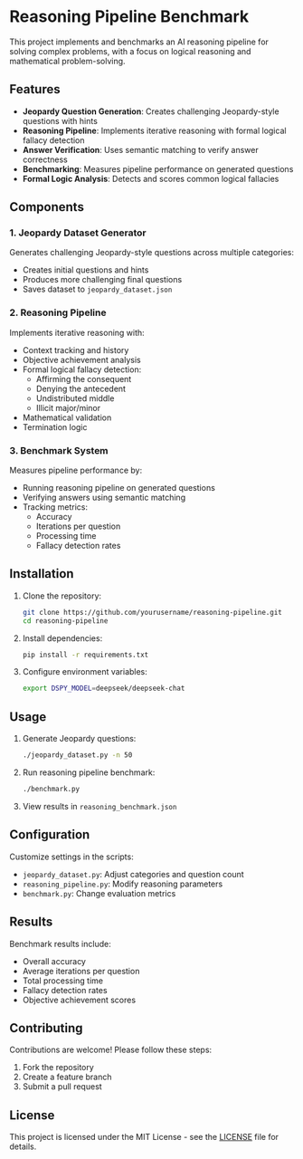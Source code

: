 # Reasoning Pipeline Benchmark

This project implements and benchmarks an AI reasoning pipeline for solving complex problems, with a focus on logical reasoning and mathematical problem-solving.

## Features

- **Jeopardy Question Generation**: Creates challenging Jeopardy-style questions with hints
- **Reasoning Pipeline**: Implements iterative reasoning with formal logical fallacy detection
- **Answer Verification**: Uses semantic matching to verify answer correctness
- **Benchmarking**: Measures pipeline performance on generated questions
- **Formal Logic Analysis**: Detects and scores common logical fallacies

## Components

### 1. Jeopardy Dataset Generator
Generates challenging Jeopardy-style questions across multiple categories:
- Creates initial questions and hints
- Produces more challenging final questions
- Saves dataset to `jeopardy_dataset.json`

### 2. Reasoning Pipeline
Implements iterative reasoning with:
- Context tracking and history
- Objective achievement analysis
- Formal logical fallacy detection:
  - Affirming the consequent
  - Denying the antecedent
  - Undistributed middle
  - Illicit major/minor
- Mathematical validation
- Termination logic

### 3. Benchmark System
Measures pipeline performance by:
- Running reasoning pipeline on generated questions
- Verifying answers using semantic matching
- Tracking metrics:
  - Accuracy
  - Iterations per question
  - Processing time
  - Fallacy detection rates

## Installation

1. Clone the repository:
   ```bash
   git clone https://github.com/yourusername/reasoning-pipeline.git
   cd reasoning-pipeline
   ```

2. Install dependencies:
   ```bash
   pip install -r requirements.txt
   ```

3. Configure environment variables:
   ```bash
   export DSPY_MODEL=deepseek/deepseek-chat
   ```

## Usage

1. Generate Jeopardy questions:
   ```bash
   ./jeopardy_dataset.py -n 50
   ```

2. Run reasoning pipeline benchmark:
   ```bash
   ./benchmark.py
   ```

3. View results in `reasoning_benchmark.json`

## Configuration

Customize settings in the scripts:
- `jeopardy_dataset.py`: Adjust categories and question count
- `reasoning_pipeline.py`: Modify reasoning parameters
- `benchmark.py`: Change evaluation metrics

## Results

Benchmark results include:
- Overall accuracy
- Average iterations per question
- Total processing time
- Fallacy detection rates
- Objective achievement scores

## Contributing

Contributions are welcome! Please follow these steps:
1. Fork the repository
2. Create a feature branch
3. Submit a pull request

## License

This project is licensed under the MIT License - see the [LICENSE](LICENSE) file for details.
